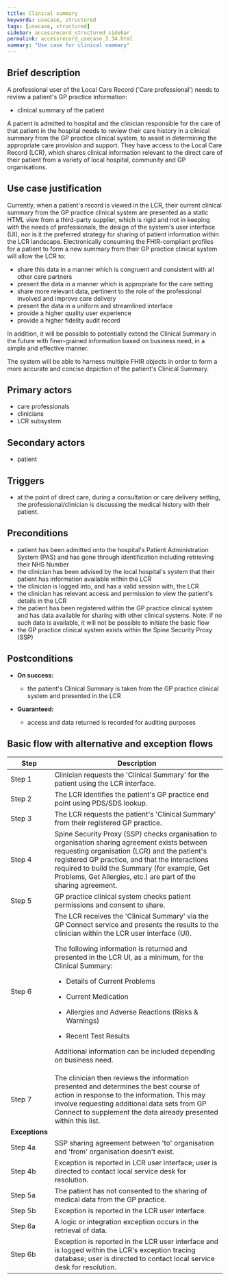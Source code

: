 ```yaml
---
title: Clinical summary
keywords: usecase, structured
tags: [usecase, structured] 
sidebar: accessrecord_structured_sidebar
permalink: accessrecord_usecase_3.34.html
summary: "Use case for clinical summary"
---
```


## Brief description

A professional user of the Local Care Record ('Care professional') needs to review a patient's GP practice information:

  - clinical summary of the patient

A patient is admitted to hospital and the clinician responsible for the care of that patient in the hospital needs to review their care history in a clinical summary from the GP practice clinical system, to assist in determining the appropriate care provision and support. They have access to the Local Care Record (LCR), which shares clinical information relevant to the direct care of their patient from a variety of local hospital, community and GP organisations.

## Use case justification

Currently, when a patient's record is viewed in the LCR, their current clinical summary from the GP practice clinical system are presented as a static HTML view from a third-party supplier, which is rigid and not in keeping with the needs of professionals, the design of the system's user interface (UI), nor is it the preferred strategy for sharing of patient information within the LCR landscape. Electronically consuming the FHIR-compliant profiles for a patient to form a new summary from their GP practice clinical system will allow the LCR to:

  - share this data in a manner which is congruent and consistent with all other care partners
  - present the data in a manner which is appropriate for the care setting
  - share more relevant data, pertinent to the role of the professional involved and improve care delivery
  - present the data in a uniform and streamlined interface
  - provide a higher quality user experience
  - provide a higher fidelity audit record

In addition, it will be possible to potentially extend the Clinical Summary in the future with finer-grained information based on business need, in a simple and effective manner.

The system will be able to harness multiple FHIR objects in order to form a more accurate and concise depiction of the patient's Clinical Summary.

## Primary actors

- care professionals
- clinicians
- LCR subsystem

## Secondary actors

- patient

## Triggers

- at the point of direct care, during a consultation or care delivery setting, the professional/clinician is discussing the medical history with their patient.

## Preconditions

  - patient has been admitted onto the hospital's Patient Administration System (PAS) and has gone through identification including retrieving their NHS Number
  - the clinician has been advised by the local hospital's system that their patient has information available within the LCR
  - the clinician is logged into, and has a valid session with, the LCR
  - the clinician has relevant access and permission to view the patient's details in the LCR
  - the patient has been registered within the GP practice clinical system and has data available for sharing with other clinical systems. Note: if no such data is available, it will not be possible to initiate the basic flow
  - the GP practice clinical system exists within the Spine Security Proxy (SSP)

## Postconditions

  - **On success:**
    
      - the patient's Clinical Summary is taken from the GP practice clinical system and presented in the LCR

  - **Guaranteed:**
    
      - access and data returned is recorded for auditing purposes

## Basic flow with alternative and exception flows

<table>
<thead>
<tr class="header">
<th width="10%"><strong>Step</strong></th>
<th><strong>Description</strong></th>
</tr>
</thead>
<tbody>
<tr class="even">
<td>Step 1</td>
<td>Clinician requests the 'Clinical Summary' for the patient using the LCR interface.</td>
</tr>
<tr class="odd">
<td>Step 2</td>
<td>The LCR identifies the patient's GP practice end point using PDS/SDS lookup.</td>
</tr>
<tr class="even">
<td>Step 3</td>
<td>The LCR requests the patient's 'Clinical Summary' from their registered GP practice.</td>
</tr>
<tr class="odd">
<td>Step 4</td>
<td>Spine Security Proxy (SSP) checks organisation to organisation sharing agreement exists between requesting organisation (LCR) and the patient's registered GP practice, and that the interactions required to build the Summary (for example, Get Problems, Get Allergies, etc.) are part of the sharing agreement.</td>
</tr>
<tr class="even">
<td>Step 5</td>
<td>GP practice clinical system checks patient permissions and consent to share.</td>
</tr>
<tr class="odd">
<td>Step 6</td>
<td>The LCR receives the 'Clinical Summary' via the GP Connect service and presents the results to the clinician within the LCR user interface (UI).
<p>The following information is returned and presented in the LCR UI, as a minimum, for the Clinical Summary:</p>
<ul>
<li><p>Details of Current Problems</p></li>
<li><p>Current Medication</p></li>
<li><p>Allergies and Adverse Reactions (Risks &amp; Warnings)</p></li>
<li><p>Recent Test Results</p></li>
</ul>
<p>Additional information can be included depending on business need.</p></td>
</tr>
<tr class="even">
<td>Step 7</td>
<td>The clinician then reviews the information presented and determines the best course of action in response to the information. This may involve requesting additional data sets from GP Connect to supplement the data already presented within this list.</td>
</tr>
<tr class="odd">
<td><b>Exceptions</b></td>
<td></td>
</tr>
<tr class="even">
<td>Step 4a</td>
<td>SSP sharing agreement between 'to' organisation and 'from' organisation doesn't exist.</td>
</tr>
<tr class="odd">
<td>Step 4b</td>
<td>Exception is reported in LCR user interface; user is directed to contact local service desk for resolution.</td>
</tr>
<tr class="even">
<td>Step 5a</td>
<td>The patient has not consented to the sharing of medical data from the GP practice.</td>
</tr>
<tr class="odd">
<td>Step 5b</td>
<td>Exception is reported in the LCR user interface.</td>
</tr>
<tr class="even">
<td>Step 6a</td>
<td>A logic or integration exception occurs in the retrieval of data.</td>
</tr>
<tr class="odd">
<td>Step 6b</td>
<td>Exception is reported in the LCR user interface and is logged within the LCR's exception tracing database; user is directed to contact local service desk for resolution.</td>
</tr>
</tbody>
</table>

